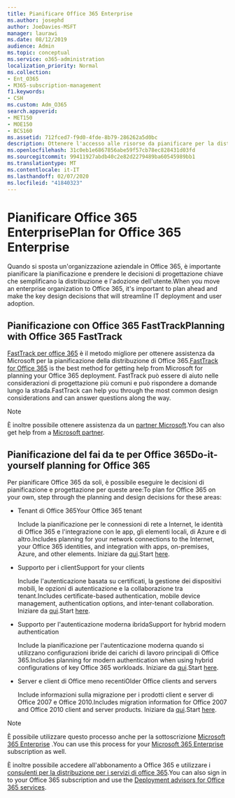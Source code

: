 ```yaml
---
title: Pianificare Office 365 Enterprise
ms.author: josephd
author: JoeDavies-MSFT
manager: laurawi
ms.date: 08/12/2019
audience: Admin
ms.topic: conceptual
ms.service: o365-administration
localization_priority: Normal
ms.collection:
- Ent_O365
- M365-subscription-management
f1.keywords:
- CSH
ms.custom: Adm_O365
search.appverid:
- MET150
- MOE150
- BCS160
ms.assetid: 712fced7-f9d0-4fde-8b79-286262a5d0bc
description: Ottenere l'accesso alle risorse da pianificare per la distribuzione di Office 365 Enterprise.
ms.openlocfilehash: 31c0eb1e6867856abe59f57cb78ec828431d03fd
ms.sourcegitcommit: 99411927abdb40c2e82d2279489ba60545989bb1
ms.translationtype: MT
ms.contentlocale: it-IT
ms.lasthandoff: 02/07/2020
ms.locfileid: "41840323"
---
```

# <a name="plan-for-office-365-enterprise"></a><span data-ttu-id="b9e93-103">Pianificare Office 365 Enterprise</span><span class="sxs-lookup"><span data-stu-id="b9e93-103">Plan for Office 365 Enterprise</span></span>

<span data-ttu-id="b9e93-104">Quando si sposta un'organizzazione aziendale in Office 365, è importante pianificare la pianificazione e prendere le decisioni di progettazione chiave che semplificano la distribuzione e l'adozione dell'utente.</span><span class="sxs-lookup"><span data-stu-id="b9e93-104">When you move an enterprise organization to Office 365, it's important to plan ahead and make the key design decisions that will streamline IT deployment and user adoption.</span></span> 

## <a name="planning-with-office-365-fasttrack"></a><span data-ttu-id="b9e93-105">Pianificazione con Office 365 FastTrack</span><span class="sxs-lookup"><span data-stu-id="b9e93-105">Planning with Office 365 FastTrack</span></span>

<span data-ttu-id="b9e93-106">[FastTrack per office 365](https://docs.microsoft.com/fasttrack/O365-fasttrack-benefit-for-office-365) è il metodo migliore per ottenere assistenza da Microsoft per la pianificazione della distribuzione di Office 365.</span><span class="sxs-lookup"><span data-stu-id="b9e93-106">[FastTrack for Office 365](https://docs.microsoft.com/fasttrack/O365-fasttrack-benefit-for-office-365) is the best method for getting help from Microsoft for planning your Office 365 deployment.</span></span> <span data-ttu-id="b9e93-107">FastTrack può essere di aiuto nelle considerazioni di progettazione più comuni e può rispondere a domande lungo la strada.</span><span class="sxs-lookup"><span data-stu-id="b9e93-107">FastTrack can help you through the most common design considerations and can answer questions along the way.</span></span> 

>[!Note]
><span data-ttu-id="b9e93-108">È inoltre possibile ottenere assistenza da un [partner Microsoft](https://www.microsoft.com/solution-providers/home).</span><span class="sxs-lookup"><span data-stu-id="b9e93-108">You can also get help from a [Microsoft partner](https://www.microsoft.com/solution-providers/home).</span></span>
>

## <a name="do-it-yourself-planning-for-office-365"></a><span data-ttu-id="b9e93-109">Pianificazione del fai da te per Office 365</span><span class="sxs-lookup"><span data-stu-id="b9e93-109">Do-it-yourself planning for Office 365</span></span>

<span data-ttu-id="b9e93-110">Per pianificare Office 365 da soli, è possibile eseguire le decisioni di pianificazione e progettazione per queste aree:</span><span class="sxs-lookup"><span data-stu-id="b9e93-110">To plan for Office 365 on your own, step through the planning and design decisions for these areas:</span></span>

- <span data-ttu-id="b9e93-111">Tenant di Office 365</span><span class="sxs-lookup"><span data-stu-id="b9e93-111">Your Office 365 tenant</span></span>

  <span data-ttu-id="b9e93-112">Include la pianificazione per le connessioni di rete a Internet, le identità di Office 365 e l'integrazione con le app, gli elementi locali, di Azure e di altro.</span><span class="sxs-lookup"><span data-stu-id="b9e93-112">Includes planning for your network connections to the Internet, your Office 365 identities, and integration with apps, on-premises, Azure, and other elements.</span></span> <span data-ttu-id="b9e93-113">Iniziare da [qui](subscriptions-licenses-accounts-and-tenants-for-microsoft-cloud-offerings.md).</span><span class="sxs-lookup"><span data-stu-id="b9e93-113">Start [here](subscriptions-licenses-accounts-and-tenants-for-microsoft-cloud-offerings.md).</span></span>

- <span data-ttu-id="b9e93-114">Supporto per i client</span><span class="sxs-lookup"><span data-stu-id="b9e93-114">Support for your clients</span></span>

  <span data-ttu-id="b9e93-115">Include l'autenticazione basata su certificati, la gestione dei dispositivi mobili, le opzioni di autenticazione e la collaborazione tra tenant.</span><span class="sxs-lookup"><span data-stu-id="b9e93-115">Includes certificate-based authentication, mobile device management, authentication options, and inter-tenant collaboration.</span></span> <span data-ttu-id="b9e93-116">Iniziare da [qui](office-365-client-support-certificate-based-authentication.md).</span><span class="sxs-lookup"><span data-stu-id="b9e93-116">Start [here](office-365-client-support-certificate-based-authentication.md).</span></span>

- <span data-ttu-id="b9e93-117">Supporto per l'autenticazione moderna ibrida</span><span class="sxs-lookup"><span data-stu-id="b9e93-117">Support for hybrid modern authentication</span></span>

  <span data-ttu-id="b9e93-118">Include la pianificazione per l'autenticazione moderna quando si utilizzano configurazioni ibride dei carichi di lavoro principali di Office 365.</span><span class="sxs-lookup"><span data-stu-id="b9e93-118">Includes planning for modern authentication when using hybrid configurations of key Office 365 workloads.</span></span> <span data-ttu-id="b9e93-119">Iniziare da [qui](hybrid-modern-auth-overview.md).</span><span class="sxs-lookup"><span data-stu-id="b9e93-119">Start [here](hybrid-modern-auth-overview.md).</span></span>

- <span data-ttu-id="b9e93-120">Server e client di Office meno recenti</span><span class="sxs-lookup"><span data-stu-id="b9e93-120">Older Office clients and servers</span></span>

  <span data-ttu-id="b9e93-121">Include informazioni sulla migrazione per i prodotti client e server di Office 2007 e Office 2010.</span><span class="sxs-lookup"><span data-stu-id="b9e93-121">Includes migration information for Office 2007 and Office 2010 client and server products.</span></span> <span data-ttu-id="b9e93-122">Iniziare da [qui](plan-upgrade-previous-versions-office.md).</span><span class="sxs-lookup"><span data-stu-id="b9e93-122">Start [here](plan-upgrade-previous-versions-office.md).</span></span>

>[!Note]
><span data-ttu-id="b9e93-123">È possibile utilizzare questo processo anche per la sottoscrizione [Microsoft 365 Enterprise](https://docs.microsoft.com/microsoft-365/enterprise/microsoft-365-overview) .</span><span class="sxs-lookup"><span data-stu-id="b9e93-123">You can use this process for your [Microsoft 365 Enterprise](https://docs.microsoft.com/microsoft-365/enterprise/microsoft-365-overview) subscription as well.</span></span>
>

<span data-ttu-id="b9e93-124">È inoltre possibile accedere all'abbonamento a Office 365 e utilizzare i [consulenti per la distribuzione per i servizi di office 365](deployment-advisors-for-office-365.md).</span><span class="sxs-lookup"><span data-stu-id="b9e93-124">You can also sign in to your Office 365 subscription and use the [Deployment advisors for Office 365 services](deployment-advisors-for-office-365.md).</span></span>



<!--

This checklist will help your organization as you plan and prepare for a migration to Office 365. The phases and steps in the checklist are aligned with the guidance provided by the [Onboarding Center](https://go.microsoft.com/fwlink/?LinkId=517115). Feel free to adapt this checklist to your organization's needs.

Most organizations don't need to do anything to prepare for Office 365. It's an application on the web and people are able to use it as soon as they have an account. Other organizations have more locations, security practices, or other requirements that create the need for more planning. For enterprise-level organizations, follow the checklist items below to get started with Office 365.
  
If you want help getting Office 365 set up, [FastTrack](https://fasttrack.microsoft.com/office) is the easiest way to deploy Office 365, you can also sign in and use the [Deployment advisors for Office 365 services](deployment-advisors-for-office-365.md).
  
|**Choose one or more to get started:**||
|:-----|:-----|
| [System requirements for Office](https://products.office.com/office-system-requirements) |- Microsoft Office Professional, Office 365, Office 365 ProPlus, and each Office application for Windows, Mac, iOS, and Android all have specific system requirements. Ensure your hardware and software meet the minimum system requirements.|
|**Most** customers connect their on-premises directory to Office 365. Get a head start on directory preparation by [installing and running IdFix on your network](https://www.microsoft.com/download/details.aspx?id=36832). <br> Use the [AAD Connect advisor](https://aka.ms/aadconnectpwsync) and the [Azure AD Premium set up guide](https://aka.ms/aadpguidance) to get customized set up guidance. <br> |- Automated checks against your directory to [validate people's accounts will properly synchronize](https://support.office.com/article/Prepare-to-provision-users-through-directory-synchronization-to-Office-365-01920974-9e6f-4331-a370-13aea4e82b3e). <br> - Recommends changes to directory objects and offers to automate the changes for you. <br> - [More details on using the IdFix tool](prepare-directory-attributes-for-synch-with-idfix.md). |
|**Read** our [network performance guidance](https://aka.ms/tune) and use our tools to ensure you have the connectivity and performance configuration necessary to provide people with the best experience.  <br> | - Ensure you can connect to Office 365, if you filter or scan outbound traffic, you'll want to understand what [managing Office 365 endpoints](https://support.office.com/article/Managing-Office-365-endpoints-99cab9d4-ef59-4207-9f2b-3728eb46bf9a) means for your organization.  <br>  - [Model and test your network capacity](https://support.office.com/article/Network-and-migration-planning-for-Office-365-f5ee6c33-bcd7-4b0b-b0f8-dc1d9fb8d132) or move to an [Azure ExpressRoute for Office 365](https://support.office.com/article/Azure-ExpressRoute-for-Office-365-6d2534a2-c19c-4a99-be5e-33a0cee5d3bd) circuit for a more predictable experience.   |
|**Use** our [planning checklist](https://support.office.com/article/Deployment-planning-checklist-for-Office-365-5fa4f6ef-35ad-4840-91c1-4834df3df5a0) as a starting place for building your own deployment plan.  <br> | - In-depth overview of possible areas you'll need to plan for with links to reference or how-to information to help you plan. |
|**Use** the [Exchange Server Large Item Script](https://gallery.technet.microsoft.com/Exchange-Server-Large-Item-b9546cc6) to find mail items that may be too large to migrate.  <br> | - Uses Exchange Web Services to impersonate, access, scan the mailbox for file sizes you specify, and dumps the results in a CSV file. Read the [detailed instructions on how to use the script](https://blogs.technet.com/b/mikehall/archive/2013/06/27/large-mail-item-script.aspx). |
|**Take** advantage of [Microsoft deployment experts](https://go.microsoft.com/fwlink/?LinkId=517115) who can help you from planning to helping everyone start using the new services and applications.  <br> Use the [Deployment wizards for Office 365 services](https://support.office.com/article/Deployment-wizards-for-Office-365-services-165f46e8-3533-4d76-be57-97f81ebd40f2) to get customized set up guidance.  <br> | - The Onboarding center works directly with customers and with partner organizations. Give them a call today. |
|**Use** the [templates and resources in the Office 365 success center](https://www.microsoft.com/fasttrack/resources) to share your deployment and onboarding plans with the people in your organization.  <br> | - Communication with everyone before, during, and after the transition to Office 365 is critical.  <br> - Use our templates, guides, and handouts to improve your communications. |
|**Read** the article [Office 365 Network Connectivity Principles](https://aka.ms/o365networkingprinciples) to understand the connectivity principles for securely managing Office 365 traffic and getting the best possible performance.  <br> | - This article will help you understand the most recent guidance for securely optimizing Office 365 network connectivity. |
   
Want more resources to help you integrate Office 365 with your broader cloud strategy? Here are the [Microsoft cloud IT architecture resources](https://docs.microsoft.com/office365/enterprise/microsoft-cloud-it-architecture-resources).
  
## Want to talk with support?

We're here to help, [contact support](https://support.office.com/article/32a17ca7-6fa0-4870-8a8d-e25ba4ccfd4b) for business products.


--> 